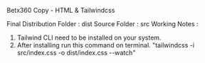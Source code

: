 Betx360 Copy - HTML & Tailwindcss

Final Distribution Folder : dist
Source Folder : src
Working Notes :

1. Tailwind CLI need to be installed on your system.
2. After installing run this command on terminal. "tailwindcss -i src/index.css -o dist/index.css --watch"
